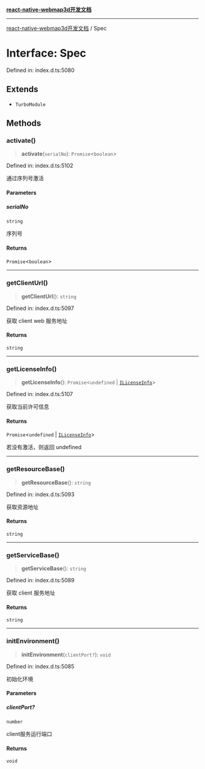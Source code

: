 [**react-native-webmap3d开发文档**](../README.md)

***

[react-native-webmap3d开发文档](../globals.md) / Spec

# Interface: Spec

Defined in: index.d.ts:5080

## Extends

- `TurboModule`

## Methods

### activate()

> **activate**(`serialNo`): `Promise`\<`boolean`\>

Defined in: index.d.ts:5102

通过序列号激活

#### Parameters

##### serialNo

`string`

序列号

#### Returns

`Promise`\<`boolean`\>

***

### getClientUrl()

> **getClientUrl**(): `string`

Defined in: index.d.ts:5097

获取 client web 服务地址

#### Returns

`string`

***

### getLicenseInfo()

> **getLicenseInfo**(): `Promise`\<`undefined` \| [`ILicenseInfo`](ILicenseInfo.md)\>

Defined in: index.d.ts:5107

获取当前许可信息

#### Returns

`Promise`\<`undefined` \| [`ILicenseInfo`](ILicenseInfo.md)\>

若没有激活，则返回 undefined

***

### getResourceBase()

> **getResourceBase**(): `string`

Defined in: index.d.ts:5093

获取资源地址

#### Returns

`string`

***

### getServiceBase()

> **getServiceBase**(): `string`

Defined in: index.d.ts:5089

获取 client 服务地址

#### Returns

`string`

***

### initEnvironment()

> **initEnvironment**(`clientPort?`): `void`

Defined in: index.d.ts:5085

初始化环境

#### Parameters

##### clientPort?

`number`

client服务运行端口

#### Returns

`void`
